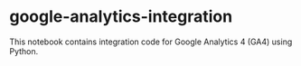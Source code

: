 # google-analytics-integration
This notebook contains integration code for Google Analytics 4 (GA4) using Python.
